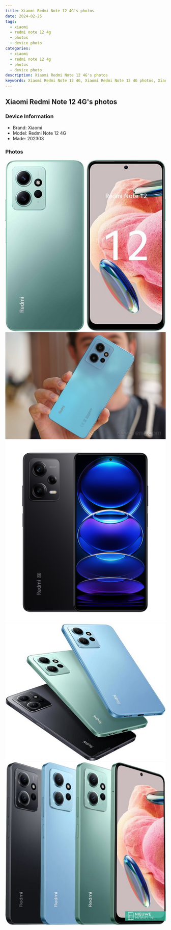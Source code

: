 ```yaml
---
title: Xiaomi Redmi Note 12 4G's photos
date: 2024-02-25
tags: 
  - xiaomi
  - redmi note 12 4g
  - photos
  - device photo
categories: 
  - xiaomi
  - redmi note 12 4g
  - photos
  - device photo
description: Xiaomi Redmi Note 12 4G's photos
keywords: Xiaomi Redmi Note 12 4G, Xiaomi Redmi Note 12 4G photos, Xiaomi Redmi Note 12 4G device photo
---
```


## Xiaomi Redmi Note 12 4G's photos

### Device Information

- Brand: Xiaomi
- Model: Redmi Note 12 4G
- Made: 202303

### Photos

![/images/best-assets/devices/xiaomi/xiaomi-redmi-note-12-4g/1.jpg](/images/best-assets/devices/xiaomi/xiaomi-redmi-note-12-4g/1.jpg)
![/images/best-assets/devices/xiaomi/xiaomi-redmi-note-12-4g/2.jpg](/images/best-assets/devices/xiaomi/xiaomi-redmi-note-12-4g/2.jpg)
![/images/best-assets/devices/xiaomi/xiaomi-redmi-note-12-4g/3.jpg](/images/best-assets/devices/xiaomi/xiaomi-redmi-note-12-4g/3.jpg)
![/images/best-assets/devices/xiaomi/xiaomi-redmi-note-12-4g/4.jpg](/images/best-assets/devices/xiaomi/xiaomi-redmi-note-12-4g/4.jpg)
![/images/best-assets/devices/xiaomi/xiaomi-redmi-note-12-4g/5.jpg](/images/best-assets/devices/xiaomi/xiaomi-redmi-note-12-4g/5.jpg)
